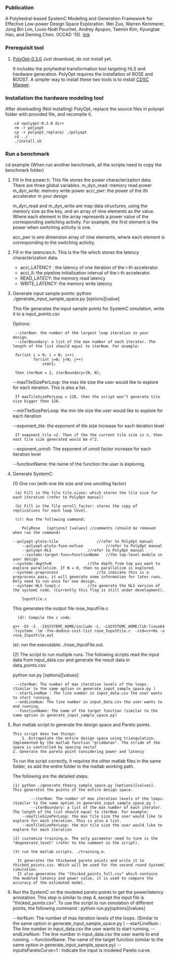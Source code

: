 ### Publication
 A Polyhedral-based SystemC Modeling and Generation Framework for Effective Low-power Design Space Exploration. Wei Zuo, Warren Kemmerer, Jong Bin Lim, Louis-Noël Pouchet, Andrey Ayupov, Taemin Kim, Kyungtae Han, and Deming Chen. (ICCAD '15). [link](http://dl.acm.org/citation.cfm?id=2840870) 

### Prerequisit tool
1. [PolyOpt-0.3.0](http://web.cs.ucla.edu/~pouchet/software/polyopthls/download/polyopt-0.3.0.tar.gz)
    Just download, do not install yet.

    It includes the polyhedral transformation tool targeting HLS and hardware generation. PolyOpt requires the installation of ROSE and BOOST. A simpler way to install these two tools is to install [CDSC Mapper](http://cadlab.cs.ucla.edu/mapper/).


### Installation the hardware modeling tool

After dowloading (Not installing) PolyOpt, replace the source files in polyopt folder with provided file, and recompile it.
    
        cd <polyopt-0.3.0 dir>
        rm -r polyopt
        cp -r polyopt_replace/ ./polyopt
        cd ../
        ./install.sh

### Run a benchmark
cd example (When run another benchmark, all the scripts need to copy the benchmark folder)

1. FIll in the power.h. This file stores the power characterizaiton data. 
There are three global variables.
	m_dyn_read: memory read power
	m_dyn_write: memory write power
	acci_pwr: the power of the ith accelerator in your design

   	m_dyn_read and m_dyn_write are map data structures, using the memory size as the key, and an array of nine elements as the value. Where each element in the array represents a power value of the corresponding switching activity. For example, the first element is the power when switching activity is one. 
	
	acc_pwr is one dimension array of nine elements, where each element is corresponding to the switching activity.
	
2. Fill in the latencies.h. This is the file which stores the latency characterization data.

	* acci_LATENCY : the latency of one iteration of the i-th accelerator.
	* acci_II: the pipeline initialization interval of the i-th accelerator.
	* READ_LATECY: the memory read latency
	* WRITE_LATENCY: the memory write latency
	
3. Generate input sample points:
    python ./generate_input_sample_space.py [options][value]
    
    This file generates the input sample points for SystemC simulation, write it to a input_points.csv
    
    Options:

        --iterNum: the number of the largest loop iteration in your design. 
        --iterBoundary: a list of the max number of each iterator. The length of the list should equal to iterNum. For example:
        
        for(int i = 0; i < N; i++)
				for(int j=0; j<N; j++)
					stmt1;

		then iterNum = 2, iterBoundary=[N, N];
		
	--maxTileSizePerLoop: the max tile size the user would like to explore for each iteration. This is also a list.
	
		If maxTileSizePerLoop = 128, then the script won’t generate tile size bigger then 128.
		
	--minTileSizePerLoop: the min tile size the user would like to explore for each iteration
	
	--exponent_tile: the exponent of tile size increase for each iteration level
	
		If exponent_tile =2. Then if the the current tile size is n, then next tile size generated would be n^2.
		
	--exponent_unroll: The exponent of unroll factor increase for each iteration level
	
	--functionName: the name of the function the user is exploring.

4. Generate SystemC:

    (1) One run (with one tile size and one unrolling factor)
        
        (a) Fill in the file tile.sizes: which stores the tile size for each iteration (refer to PolyOpt manual)
        
        (b) Fill in the file unroll_factor: stores the copy of replications for each loop level.
        
        (c): Run the following command:

	       PolyRose   [options] [values] //comments (should be removed when run the command)
	
	   --polyopt-pluto-tile   				//refer to PolyOpt manual
           --polyopt-pluto-fuse-nofuse 			//refer to PolyOpt manual
           --polyopt-HLS 				//refer to PolyOpt manual
           --systemc-target-func=functionName 	//the top-level module in your design
	   --systemc-depth=N 				//the depth from top you want to explore parallelsim. If N = 0, then no parallelism is explored. 
	   --systemc-preprocess 				//to indicate this is a preprocess pass, it will generate some information for later runs. Only need to run once for one design.
	   --systemc-HLS loop1.c			//to generate the HLS version of the systemC code. (Currently this flag is still under development).
	       
	       InputFile.c	

    This generates the output file rose_InputFile.c
    
         (d): Compile the c code.
        
      ```
      g++ -O3 -I. -I$SYSTEMC_HOME/include -L. -L$SYSTEMC_HOME/lib-linux64 -lsystemc -lm -fno-deduce-init-list rose_InputFile.c  -std=c++0x -o rose_InputFile.out
      ```
	 (e): run the executable: ./rose_InputFile.out.
	   

    (2) The script to run multiple runs. The following scripts read the input data from input_data.csv and generate the result data in data_points.csv.
    
	python run.py [options][values]
	
		--iterNum: The number of max iteration levels of the loops. (Similar to the same option in generate_input_sample_space.py )
		--startLineNum : The line number in input_data.csv the user wants to start running.
		--endLineNum: The line number in input_data.csv the user wants to end running.
		--functionName: The name of the target function (similar to the same option in generate_input_sample_space.py)
		
 5. Run matlab script to generate the design space and Pareto points.
    
        This script does two things:
            1. Extrapolate the entire design space using triangulation. Implemented by the matlab function "griddatan". The stride of the space is controlled by spacing vector
    	2. Generate the pareto point considering power and latency

    To run the script correctly, it requires the other matlab files in the same folder, so add the entire folder to the matlab working path. 
    
    The following are the detailed steps.
    
        (1) python ./generate_theory_sample_space.py [options][values]. This generates the points of the entire design space. 
        
                --iterNum: The number of max iteration levels of the loops. (Similar to the same option in generate_input_sample_space.py )
                --iterBoundary: a list of the max number of each iterator. The length of the list should equal to iterNum. For example:
	        --maxTileSizePerLoop: the max tile size the user would like to explore for each iteration. This is also a list.	
	        --minTileSizePerLoop: the min tile size the user would like to explore for each iteration
		        
		(2) customize training.m. The only parameter need to tune is the "degenerate_level" (refer to the comment in the script).
		
		(3) run the matlab scripts. ./training.m.
		
		  It generates the thickened pareto points and write it to thicked_points.csv. Which will be used for the second round SystemC simulation.
		  It also generates the "thicked_points_full.csv" which contains the modeled latency and power value, it is used to compare the accuracy of the estimated model.
		  
  6. Run the SystemC on the modeled pareto points to get the power/latency annotation.
    This step is similar to step 4, except the input file is "thicked_points.csv". To use the script to run simulation of different points, the following command :
   python run.py[options][values]
   
        --iterNum: The number of max iteration levels of the loops. (Similar to the same option in generate_input_sample_space.py )
        --startLineNum : The line number in input_data.csv the user wants to start running.
        --endLineNum: The line number in input_data.csv the user wants to end running.
        --functionName: The name of the target function (similar to the same option in generate_input_sample_space.py)
        --inputIsParetoCurve=1 : Indicate the input is modeled Pareto curve.
		  
		
		        

